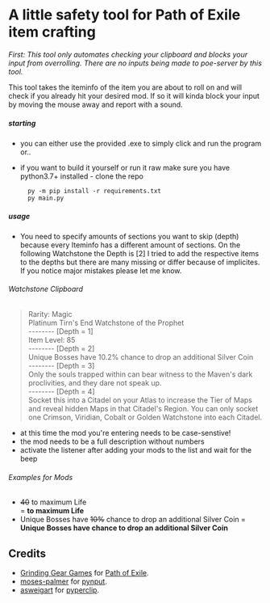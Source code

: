 # A little safety tool for Path of Exile item crafting

*First: This tool only automates checking your clipboard and blocks your input from overrolling. There are no inputs being made to poe-server by this tool.*

This tool takes the iteminfo of the item you are about to roll on and will check if you already hit your desired mod. If so it will kinda block your input by moving the mouse away and report with a sound.

##### starting
- you can either use the provided .exe to simply click and run the program or.. 
- if you want to build it yourself or run it raw make sure you have python3.7+ installed
        - clone the repo

        py -m pip install -r requirements.txt
        py main.py

##### usage
- You need to specify amounts of sections you want to skip (depth) because every Iteminfo has a different amount of sections. On the following Watchstone the Depth is [2] 
I tried to add the respective items to the depths but there are many missing or differ because of implicites. If you notice major mistakes please let me know.

###### Watchstone Clipboard
>Rarity: Magic\
Platinum Tirn's End Watchstone of the Prophet\
-------- [Depth = 1]\
Item Level: 85\
-------- [Depth = 2]\
Unique Bosses have 10.2% chance to drop an additional Silver Coin\
-------- [Depth = 3]\
Only the souls trapped within can bear witness to the Maven's dark proclivities, and they dare not speak up.\
-------- [Depth = 4]\
Socket this into a Citadel on your Atlas to increase the Tier of Maps and reveal hidden Maps in that Citadel's Region. You can only socket one Crimson, Viridian, Cobalt or Golden Watchstone into each Citadel.
>

- at this time the mod you're entering needs to be case-senstive!
- the mod needs to be a full description without numbers
- activate the listener after adding your mods to the list and wait for the beep

###### Examples for Mods
>
- ~~40~~ to maximum Life  
= **to maximum Life**
- Unique Bosses have ~~10%~~ chance to drop an additional Silver Coin 
= **Unique Bosses have chance to drop an additional Silver Coin**
>

## Credits

- [Grinding Gear Games](http://www.grindinggear.com/) for [Path of Exile](https://www.pathofexile.com/).
- [moses-palmer](https://github.com/moses-palmer) for [pynput](https://github.com/moses-palmer/pynput).
- [asweigart](https://github.com/asweigart/) for [pyperclip](https://github.com/asweigart/pyperclip).
